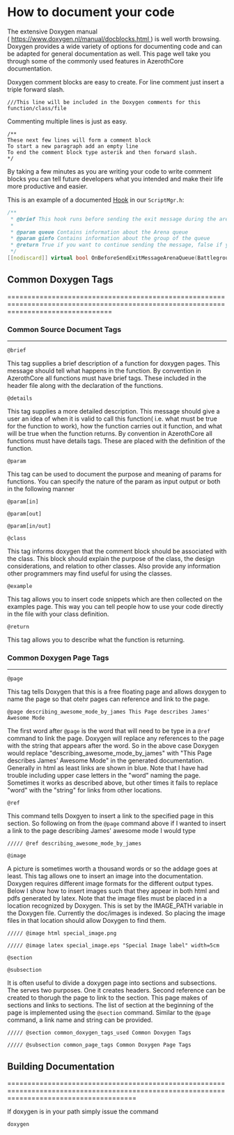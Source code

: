 # How to document your code

The extensive Doxygen manual ( https://www.doxygen.nl/manual/docblocks.html ) is well worth browsing. Doxygen provides a wide variety of options for documenting code and can be adapted for general documentation as well. This page well take you through some of the commonly used features in AzerothCore documentation.


Doxygen comment blocks are easy to create. For line comment just insert a triple forward slash.

`///This line will be included in the Doxygen comments for this function/class/file`

Commenting multiple lines is just as easy.

```
/**
These next few lines will form a comment block
To start a new paragraph add an empty line
To end the comment block type asterik and then forward slash.
*/
```

By taking a few minutes as you are writing your code to write comment blocks you can tell future developers what you intended and make their life more productive and easier.

This is an example of a documented [Hook](hooks-script.md) in our `ScriptMgr.h`:

```cpp
/**
 * @brief This hook runs before sending the exit message during the arena queue, allowing you to run extra operations or disabling the exit message
 *
 * @param queue Contains information about the Arena queue
 * @param ginfo Contains information about the group of the queue
 * @return True if you want to continue sending the message, false if you want to disable the message
 */
[[nodiscard]] virtual bool OnBeforeSendExitMessageArenaQueue(BattlegroundQueue* /*queue*/, GroupQueueInfo* /*ginfo*/) { return true; }
```

## Common Doxygen Tags
======================================================================================================================================

### Common Source Document Tags
--------------------------------------------------------------------------------------------------------------------------------------------------------------------------

`@brief`

This tag supplies a brief description of a function for doxygen pages. This message should tell what happens in the function. By convention in AzerothCore all functions must have brief tags. These included in the header file along with the declaration of the functions.

`@details`

This tag supplies a more detailed description. This message should give a user an idea of when it is valid to call this function( i.e. what must be true for the function to work), how the function carries out it function, and what will be true when the function returns. By convention in AzerothCore all functions must have details tags. These are placed with the definition of the function.

`@param`

This tag can be used to document the purpose and meaning of params for functions. You can specify the nature of the param as input output or both in the following manner

`@param[in]`

`@param[out]`

`@param[in/out]`

`@class`

This tag informs doxygen that the comment block should be associated with the class. This block should explain the purpose of the class, the design considerations, and relation to other classes. Also provide any information other programmers may find useful for using the classes.

`@example`

This tag allows you to insert code snippets which are then collected on the examples page. This way you can tell people how to use your code directly in the file with your class definition.

`@return`

This tag allows you to describe what the function is returning.

### Common Doxygen Page Tags
--------------------------------------------------------------------------------------------------------------------------------------------------------------------

`@page`

This tag tells Doxygen that this is a free floating page and allows doxygen to name the page so that otehr pages can reference and link to the page.

`@page describing_awesome_mode_by_james This Page describes James' Awesome Mode`

The first word after `@page` is the word that will need to be type in a `@ref` command to link the page. Doxygen will replace any references to the page with the string that appears after the word. So in the above case Doxygen would replace "describing_awesome_mode_by_james" with "This Page describes James' Awesome Mode" in the generated documentation. Generally in html as least links are shown in blue. Note that I have had trouble including upper case letters in the "word" naming the page. Sometimes it works as described above, but other times it fails to replace "word" with the "string" for links from other locations.

`@ref`

This command tells Doxgyen to insert a link to the specified page in this section. So following on from the `@page` command above if I wanted to insert a link to the page describing James' awesome mode I would type

`///// @ref describing_awesome_mode_by_james`

`@image`

A picture is sometimes worth a thousand words or so the addage goes at least. This tag allows one to insert an image into the documentation. Doxygen requires different image formats for the different output types. Below I show how to insert images such that they appear in both html and pdfs generated by latex. Note that the image files must be placed in a location recognized by Doxygen. This is set by the IMAGE_PATH variable in the Doxygen file. Currently the doc/images is indexed. So placing the image files in that location should allow Doxygen to find them.

`///// @image html special_image.png`

`///// @image latex special_image.eps "Special Image label" width=5cm`

`@section`

`@subsection`

It is often useful to divide a doxygen page into sections and subsections. The serves two purposes. One it creates headers. Second reference can be created to thorugh the page to link to the section. This page makes of sections and links to sections. The list of section at the beginning of the page is implemented using the `@section` command. Similar to the `@page` command, a link name and string can be provided.

`///// @section common_doxygen_tags_used Common Doxygen Tags`

`///// @subsection common_page_tags Common Doxygen Page Tags`

## Building Documentation
============================================================================================================================================

If doxygen is in your path simply issue the command

`doxygen`
